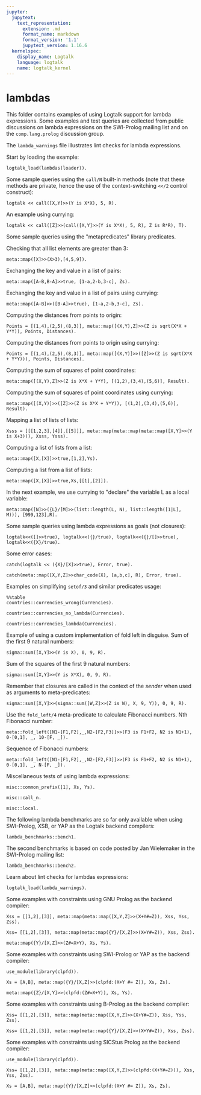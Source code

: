 ```yaml
---
jupyter:
  jupytext:
    text_representation:
      extension: .md
      format_name: markdown
      format_version: '1.1'
      jupytext_version: 1.16.6
  kernelspec:
    display_name: Logtalk
    language: logtalk
    name: logtalk_kernel
---
```


<!--
________________________________________________________________________

This file is part of Logtalk <https://logtalk.org/>  
SPDX-FileCopyrightText: 1998-2025 Paulo Moura <pmoura@logtalk.org>  
SPDX-License-Identifier: Apache-2.0

Licensed under the Apache License, Version 2.0 (the "License");
you may not use this file except in compliance with the License.
You may obtain a copy of the License at

    http://www.apache.org/licenses/LICENSE-2.0

Unless required by applicable law or agreed to in writing, software
distributed under the License is distributed on an "AS IS" BASIS,
WITHOUT WARRANTIES OR CONDITIONS OF ANY KIND, either express or implied.
See the License for the specific language governing permissions and
limitations under the License.
________________________________________________________________________
-->

# lambdas

This folder contains examples of using Logtalk support for lambda
expressions. Some examples and test queries are collected from public
discussions on lambda expressions on the SWI-Prolog mailing list and
on the `comp.lang.prolog` discussion group.

The `lambda_warnings` file illustrates lint checks for lambda expressions.

Start by loading the example:

```logtalk
logtalk_load(lambdas(loader)).
```

Some sample queries using the `call/N` built-in methods (note that these
methods are private, hence the use of the context-switching `<</2` control
construct):

```logtalk
logtalk << call([X,Y]>>(Y is X*X), 5, R).
```

<!--
R = 25
-->

An example using currying:

```logtalk
logtalk << call([Z]>>(call([X,Y]>>(Y is X*X), 5, R), Z is R*R), T).
```

<!--
T = 625.
-->

Some sample queries using the "metapredicates" library predicates.

Checking that all list elements are greater than 3:

```logtalk
meta::map([X]>>(X>3),[4,5,9]).
```

<!--
true.
-->

Exchanging the key and value in a list of pairs:

```logtalk
meta::map([A-B,B-A]>>true, [1-a,2-b,3-c], Zs).
```

<!--
Zs = [a-1,b-2,c-3].
-->

Exchanging the key and value in a list of pairs using currying:

```logtalk
meta::map([A-B]>>([B-A]>>true), [1-a,2-b,3-c], Zs).
```

<!--
Zs = [a-1,b-2,c-3].
-->

Computing the distances from points to origin:

```logtalk
Points = [(1,4),(2,5),(8,3)], meta::map([(X,Y),Z]>>(Z is sqrt(X*X + Y*Y)), Points, Distances).
```

<!--
Distances = [4.1231056256176606,5.3851648071345037,8.5440037453175304], Points = [(1,4),(2,5),(8,3)].
-->

Computing the distances from points to origin using currying:

```logtalk
Points = [(1,4),(2,5),(8,3)], meta::map([(X,Y)]>>([Z]>>(Z is sqrt(X*X + Y*Y))), Points, Distances).
```

<!--
Distances = [4.1231056256176606,5.3851648071345037,8.5440037453175304], Points = [(1,4),(2,5),(8,3)].
-->

Computing the sum of squares of point coordinates:

```logtalk
meta::map([(X,Y),Z]>>(Z is X*X + Y*Y), [(1,2),(3,4),(5,6)], Result).
```

<!--
Result = [5,25,61].
-->

Computing the sum of squares of point coordinates using currying:

```logtalk
meta::map([(X,Y)]>>([Z]>>(Z is X*X + Y*Y)), [(1,2),(3,4),(5,6)], Result).
```

<!--
Result = [5,25,61].
-->

Mapping a list of lists of lists:

```logtalk
Xsss = [[[1,2,3],[4]],[[5]]], meta::map(meta::map(meta::map([X,Y]>>(Y is X+3))), Xsss, Ysss).
```

<!--
Xsss = [[[1,2,3],[4]],[[5]]], Ysss = [[[4,5,6],[7]],[[8]]].
-->

Computing a list of lists from a list:

```logtalk
meta::map([X,[X]]>>true,[1,2],Ys).
```

<!--
Ys = [[1],[2]].
-->

Computing a list from a list of lists:

```logtalk
meta::map([X,[X]]>>true,Xs,[[1],[2]]).
```

<!--
Xs = [1,2].
-->

In the next example, we use currying to "declare" the variable L as a local variable:

```logtalk
meta::map([N]>>({L}/[M]>>(list::length(L, N), list::length([1|L], M))), [999,123],R).
```

<!--
R = [1000,124].
-->

Some sample queries using lambda expressions as goals (not closures):

```logtalk
logtalk<<([]>>true), logtalk<<({}/true), logtalk<<({}/[]>>true), logtalk<<({X}/true).
```

<!--
true.
-->

Some error cases:

```logtalk
catch(logtalk << ({X}/[X]>>true), Error, true).
```

<!--
Error = error(representation_error(lambda_parameters),{_282}/[_282]>>true,logtalk).
-->

```logtalk
catch(meta::map([X,Y,Z]>>char_code(X), [a,b,c], R), Error, true).
```

<!--
uncaught exception: error(representation_error(lambda_parameters),[_278,_280,_282]>>char_code(_278),meta)
-->

Examples on simplifying `setof/3` and similar predicates usage:

```logtalk
%%table
countries::currencies_wrong(Currencies).
```

<!--
Currencies = [pound_sterling] ;
Currencies = [dinar] ;
Currencies = [ringgit] ;
Currencies = [euro] ;
Currencies = [euro] ;
Currencies = [dinar].
-->

```logtalk
countries::currencies_no_lambda(Currencies).
```

<!--
Currencies = [dinar, euro, pound_sterling, ringgit].
-->

```logtalk
countries::currencies_lambda(Currencies).
```

<!--
Currencies = [dinar, euro, pound_sterling, ringgit].
-->

Example of using a custom implementation of fold left in disguise. Sum of the first 9 natural numbers:

```logtalk
sigma::sum([X,Y]>>(Y is X), 0, 9, R).
```

<!--
R = 45.
-->

Sum of the squares of the first 9 natural numbers:

```logtalk
sigma::sum([X,Y]>>(Y is X*X), 0, 9, R).
```

<!--
R = 285.
-->

Remember that closures are called in the context of the _sender_ when
used as arguments to meta-predicates:

```logtalk
sigma::sum([X,Y]>>(sigma::sum([W,Z]>>(Z is W), X, 9, Y)), 0, 9, R).
```

<!--
R = 330.
-->

Use the `fold_left/4` meta-predicate to calculate Fibonacci numbers. Nth Fibonacci number:

```logtalk
meta::fold_left([N1-[F1,F2],_,N2-[F2,F3]]>>(F3 is F1+F2, N2 is N1+1), 0-[0,1], _, 10-[F, _]).
```

<!--
F = 55.
-->

Sequence of Fibonacci numbers:

```logtalk
meta::fold_left([N1-[F1,F2],_,N2-[F2,F3]]>>(F3 is F1+F2, N2 is N1+1), 0-[0,1], _, N-[F, _]).
```

<!--
F = 0
N = 0 ? ;
F = 1
N = 1 ? ;
F = 1
N = 2 ? ;
F = 2
N = 3 ? ;
F = 3
N = 4 ? ;
F = 5
N = 5 ?
...
-->

Miscellaneous tests of using lambda expressions:

```logtalk
misc::common_prefix([1], Xs, Ys).
```

<!--
Xs = [],  Ys = [] ? ;
Xs = [A], Ys = [[1|A]] ? ;
Xs = [A,B], Ys = [[1|A],[1|B]] ? ;
Xs = [A,B,C], Ys = [[1|A],[1|B],[1|C]] ?
...
-->

```logtalk
misc::call_n.
```

<!--
This test should print f(x,y) in all lines:
f(x,y)
f(x,y)
f(x,y)
f(x,y)
f(x,y)
f(x,y)

true.
-->

```logtalk
misc::local.
```

<!--
true.
-->

The following lambda benchmarks are so far only available when using
SWI-Prolog, XSB, or YAP as the Logtalk backend compilers:

```logtalk
lambda_benchmarks::bench1.
```

<!--
Using map/2 with a closure for testing less(0, X) with X in [1..100000]: 
% 600,004 inferences, 0.091 CPU in 0.095 seconds (95% CPU, 6618178 Lips)
Using map/2 with a lambda for testing less(0, X) with X in [1..100000]:  
% 2,300,030 inferences, 0.479 CPU in 0.481 seconds (100% CPU, 4801322 Lips)

true.
-->

The second benchmarks is based on code posted by Jan Wielemaker in
the SWI-Prolog mailing list:

```logtalk
lambda_benchmarks::bench2.
```

<!--
Adding 1 to every integer in the list [1..100000] using a local add1/2 predicate:
% 100,002 inferences, 0.015 CPU in 0.016 seconds (93% CPU, 6702547 Lips)
Adding 1 to every integer in the list [1..100000] using map/3 with the integer::plus/3 predicate:
% 700,004 inferences, 0.133 CPU in 0.134 seconds (99% CPU, 5257456 Lips)
Adding 1 to every integer in the list [1..100000] using map/3 with a lambda argument with a is/2 goal:
% 1,800,030 inferences, 0.439 CPU in 0.442 seconds (99% CPU, 4100651 Lips)

true.
-->

Learn about lint checks for lambdas expressions:

```logtalk
logtalk_load(lambda_warnings).
```

<!--
*     Unclassified variable A in lambda expression: [B,C]>>f(B,C,A)
*       while compiling object lambda_warnings
*       in file .../examples/lambdas/lambda_warnings.lgt between lines 31-33
*     
*     Variable A have dual role in lambda expression: {A}/[B,C,A]>>f(B,C,A)
*       while compiling object lambda_warnings
*       in file .../examples/lambdas/lambda_warnings.lgt between lines 36-37
*     
% [ .../examples/lambdas/lambda_warnings.lgt loaded ]
% 2 compilation warnings

true.
-->

Some examples with constraints using GNU Prolog as the backend compiler:

```logtalk
Xss = [[1,2],[3]], meta::map(meta::map([X,Y,Z]>>(X+Y#=Z)), Xss, Yss, Zss).
```

<!--
Xss = [[1,2],[3]],
Yss = [[_#3(0..268435454),_#54(0..268435453)],[_#105(0..268435452)]],
Zss = [[_#22(1..268435455),_#73(2..268435455)],[_#124(3..268435455)]].

(1 ms) yes
-->

```logtalk
Xss= [[1,2],[3]], meta::map(meta::map({Y}/[X,Z]>>(X+Y#=Z)), Xss, Zss).
```

<!--
Xss = [[1,2],[3]],
Y = _#3(0..268435452),
Zss = [[_#22(1..268435453),_#66(2..268435454)],[_#110(3..268435455)]].

(1 ms) yes
-->

```logtalk
meta::map({Y}/[X,Z]>>(Z#=X+Y), Xs, Ys).
```

<!--
Xs = [] Ys = [] ? ;
Xs = [_#3(0..268435455)], Y = _#22(0..268435455), Ys = [_#41(0..268435455)] ? ;
Xs = [_#3(0..268435455),_#96(0..268435455)], Y = _#22(0..268435455), Ys = [_#41(0..268435455),_#115(0..268435455)] ? ;
...
-->

Some examples with constraints using SWI-Prolog or YAP as the backend compiler:

```logtalk
use_module(library(clpfd)).
```

```logtalk
Xs = [A,B], meta::map({Y}/[X,Z]>>(clpfd:(X+Y #= Z)), Xs, Zs).
```

<!--
Xs = [A, B], Zs = [_G1114, _G1117], A+Y#=_G1114, B+Y#=_G1117.
-->

```logtalk
meta::map({Z}/[X,Y]>>(clpfd:(Z#=X+Y)), Xs, Ys).
```

<!--
Xs = [], Ys = [] ;
Xs = [_G1369], Ys = [_G1378], _G1369+_G1378#=Z ;
Xs = [_G1579, _G1582], Ys = [_G1591, _G1594], _G1582+_G1594#=Z, _G1579+_G1591#=Z ;
Xs = [_G1789, _G1792, _G1795], Ys = [_G1804, _G1807, _G1810], _G1795+_G1810#=Z, _G1792+_G1807#=Z, _G1789+_G1804#=Z ;
...
-->

Some examples with constraints using B-Prolog as the backend compiler:

```logtalk
Xss= [[1,2],[3]], meta::map(meta::map([X,Y,Z]>>(X+Y#=Z)), Xss, Yss, Zss).
```

<!--
Xss = [[1,2],[3]],
Yss = [[_01acd0:[-268435455..268435455],_0348d0:[-268435455..268435455]],[_04e5dc:[-268435455..268435455]]],
Zss = [[_01ac9c:[-268435455..268435455],_03489c:[-268435455..268435455]],[_04e5a8:[-268435455..268435455]]].
-->

```logtalk
Xss= [[1,2],[3]], meta::map(meta::map({Y}/[X,Z]>>(X+Y#=Z)), Xss, Zss).
```

<!--
Xss = [[1,2],[3]],
Zss = [[_01aca4:[-268435455..268435455],_0348cc:[-268435455..268435455]],[_04e5c4:[-268435455..268435455]]].
-->

Some examples with constraints using SICStus Prolog as the backend compiler:

```logtalk
use_module(library(clpfd)).
```

```logtalk
Xss= [[1,2],[3]], meta::map(meta::map([X,Y,Z]>>(clpfd:(X+Y#=Z))), Xss, Yss, Zss).
```

<!--
Xss = [[1,2],[3]],
Yss = [[_A,_B],[_C]],
Zss = [[_D,_E],[_F]],
_D in inf..sup,
_A in inf..sup,
_E in inf..sup,
_B in inf..sup,
_F in inf..sup,
_C in inf..sup ?
-->

```logtalk
Xs = [A,B], meta::map({Y}/[X,Z]>>(clpfd:(X+Y #= Z)), Xs, Zs).
```

<!--
Xs = [A,B],
Zs = [_A,_B],
A in inf..sup,
Y in inf..sup,
_A in inf..sup,
B in inf..sup,
_B in inf..sup ?
-->
